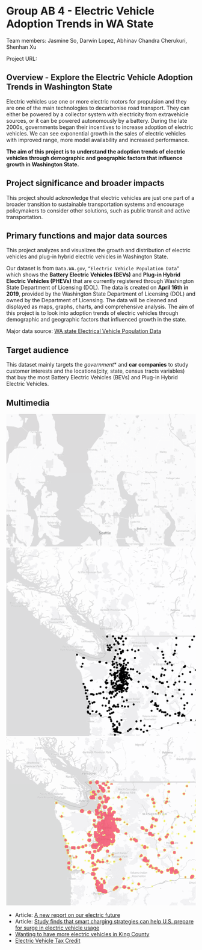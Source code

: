 # Group AB 4 - Electric Vehicle Adoption Trends in WA State
Team members: Jasmine So, Darwin Lopez, Abhinav Chandra Cherukuri, Shenhan Xu 

Project URL:

## Overview - Explore the Electric Vehicle Adoption Trends in Washington State

Electric vehicles use one or more electric motors for propulsion and they are one of the main technologies to decarbonise road transport. They can either be powered by a collector system with electricity from extravehicle sources, or it can be powered autonomously by a battery. During the late 2000s, governments began their incentives to increase adoption of electric vehicles. We can see exponential growth in the sales of electric vehicles with improved range, more model availability and increased performance.

**The aim of this project is to understand the adoption trends of electric vehicles through demographic and geographic factors that influence growth in Washington State.**

## Project significance and broader impacts

This project should acknowledge that electric vehicles are just one part of a broader transition to sustainable transportation systems and encourage policymakers to consider other solutions, such as public transit and active transportation.

## Primary functions and major data sources

This project analyzes and visualizes the growth and distribution of electric vehicles and plug-in hybrid electric vehicles in Washington State. 

Our dataset is from `Data.WA.gov`, `“Electric Vehicle Population Data”` which shows the **Battery Electric Vehicles (BEVs)** and **Plug-in Hybrid Electric Vehicles (PHEVs)** that are currently registered through Washington State Department of Licensing (DOL). The data is created on **April 16th in 2019**, provided by the Washington State Department of Licensing (DOL) and owned by the Department of Licensing. The data will be cleaned and displayed as maps, graphs, charts, and comprehensive analysis. The aim of this project is to look into adoption trends of electric vehicles through demographic and geographic factors that influenced growth in the state.

Major data source: [WA state Electrical Vehicle Population Data](https://data.wa.gov/Transportation/Electric-Vehicle-Population-Data/f6w7-q2d2)

## Target audience

This dataset mainly targets the *government** and **car companies** to study customer interests and the locations(city, state, census tracts variables) that buy the most Battery Electric Vehicles (BEVs) and Plug-in Hybrid Electric Vehicles. 

## Multimedia
 ![Basemap](images/basemap_ss.png)
 ![Dotdensity](images/dotdensity_ss.png)
 ![Heatmap](images/heatmap_ss.png)

- Article: [A new report on our electric future](https://t4america.org/2023/01/20/sparking-progress-report/)
- Article: [Study finds that smart charging strategies can help U.S. prepare for surge in electric vehicle usage
](https://www.geekwire.com/2020/study-finds-smart-charging-strategies-can-help-u-s-prepare-surge-electric-vehicle-usage/) 
- [Wanting to have more electric vehicles in King County](https://www.youtube.com/watch?v=qeWYDfVvH1s)
- [Electric Vehicle Tax Credit](https://www.youtube.com/watch?v=N7qdFRbv-i8)
